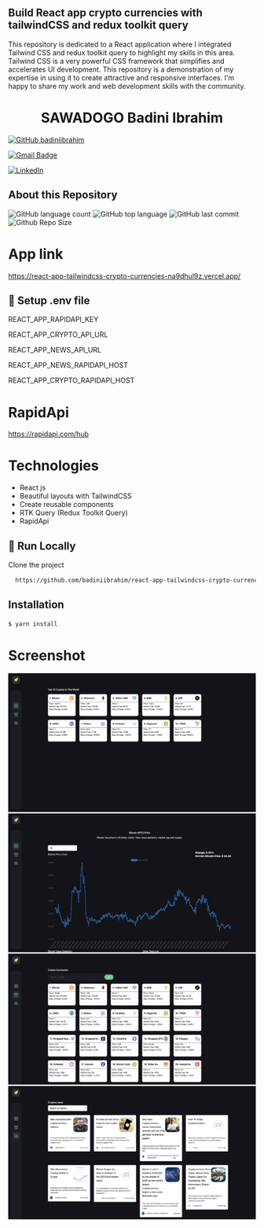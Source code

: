 ## Build React app crypto currencies with tailwindCSS and redux toolkit query
This repository is dedicated to a React application where I integrated Tailwind CSS and redux toolkit query to highlight my skills in this area. Tailwind CSS is a very powerful CSS framework that simplifies and accelerates UI development. This repository is a demonstration of my expertise in using it to create attractive and responsive interfaces. I'm happy to share my work and web development skills with the community.


 <h1 align="center">
  SAWADOGO Badini Ibrahim
</h1>

[![GitHub badiniibrahim](https://img.shields.io/github/followers/badiniibrahim?label=follow&style=social)](https://github.com/badiniibrahim)

[![Gmail Badge](https://img.shields.io/badge/-sawadogo.badiniibrahim@gmail.com-c14438?style=flat-square&logo=Gmail&logoColor=white&link=sawadogo.badiniibrahim@gmail.com)](mailto:sawadogo.badiniibrahim@gmail.com)

[![LinkedIn](https://img.shields.io/badge/linkedin-%230077B5.svg?style=for-the-badge&logo=linkedin&logoColor=white)](https://www.linkedin.com/in/badini-ibrahim-s-306b119b/)

## About this Repository
![GitHub language count](https://img.shields.io/github/languages/count/badiniibrahim/react-app-tailwindcss-crypto-currencies)
![GitHub top language](https://img.shields.io/github/languages/top/badiniibrahim/react-app-tailwindcss-crypto-currencies)
![GitHub last commit](https://img.shields.io/github/last-commit/badiniibrahim/react-app-tailwindcss-crypto-currencies)
![Github Repo Size](https://img.shields.io/github/repo-size/badiniibrahim/react-app-tailwindcss-crypto-currencies)

# App link
https://react-app-tailwindcss-crypto-currencies-na9dhul9z.vercel.app/

## 🔐 Setup .env file
REACT_APP_RAPIDAPI_KEY 

REACT_APP_CRYPTO_API_URL 

REACT_APP_NEWS_API_URL 

REACT_APP_NEWS_RAPIDAPI_HOST 

REACT_APP_CRYPTO_RAPIDAPI_HOST 

# RapidApi
https://rapidapi.com/hub

# Technologies
- React js
- Beautiful layouts with TailwindCSS
- Create reusable components
- RTK Query (Redux Toolkit Query)
- RapidApi

## :running: Run Locally

Clone the project

```bash
  https://github.com/badiniibrahim/react-app-tailwindcss-crypto-currencies.git
```
## Installation

```bash
$ yarn install
```
  
# Screenshot
![alt text](1.png)
![alt text](2.png)
![alt text](3.png)
![alt text](4.png)


